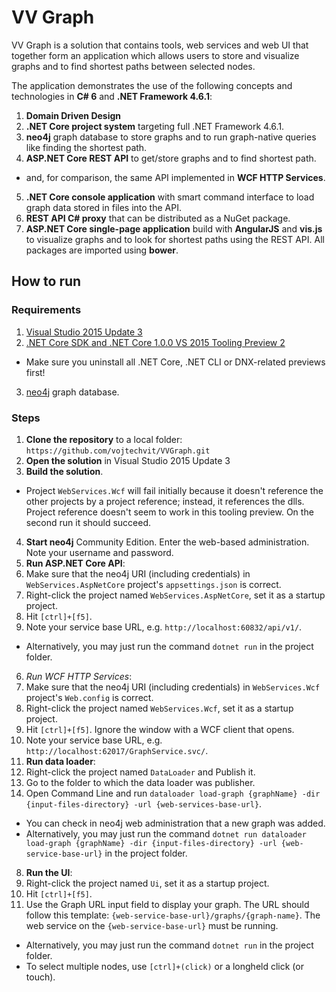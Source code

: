 # VV Graph

VV Graph is a solution that contains tools, web services and web UI that together form an application which allows users to store and visualize graphs and to find shortest paths between selected nodes.

The application demonstrates the use of the following concepts and technologies in **C# 6** and **.NET Framework 4.6.1**:

1. **Domain Driven Design**
2. **.NET Core project system** targeting full .NET Framework 4.6.1.
3. **neo4j** graph database to store graphs and to run graph-native queries like finding the shortest path.
4. **ASP.NET Core REST API** to get/store graphs and to find shortest path.
  - and, for comparison, the same API implemented in **WCF HTTP Services**.
5. **.NET Core console application** with smart command interface to load graph data stored in files into the API.
7. **REST API C# proxy** that can be distributed as a NuGet package.
8. **ASP.NET Core single-page application** build with **AngularJS** and **vis.js** to visualize graphs and to look for shortest paths using the REST API. All packages are imported using **bower**.

## How to run

### Requirements

1. [Visual Studio 2015 Update 3](https://go.microsoft.com/fwlink/?LinkId=691129)
2. [.NET Core SDK and .NET Core 1.0.0 VS 2015 Tooling Preview 2](https://www.microsoft.com/net/core#windows)
  - Make sure you uninstall all .NET Core, .NET CLI or DNX-related previews first!
3. [neo4j](https://neo4j.com/) graph database.

### Steps

1. **Clone the repository** to a local folder: `https://github.com/vojtechvit/VVGraph.git`
2. **Open the solution** in Visual Studio 2015 Update 3
3. **Build the solution**.
  - Project `WebServices.Wcf` will fail initially because it doesn't reference the other projects by a project reference; instead, it references the dlls. Project reference doesn't seem to work in this tooling preview. On the second run it should succeed.
4. **Start neo4j** Community Edition. Enter the web-based administration. Note your username and password.
5. **Run ASP.NET Core API**:
  1. Make sure that the neo4j URI (including credentials) in `WebServices.AspNetCore` project's `appsettings.json` is correct.
  2. Right-click the project named `WebServices.AspNetCore`, set it as a startup project.
  3. Hit `[ctrl]+[f5]`.
  4. Note your service base URL, e.g. `http://localhost:60832/api/v1/`.
  
  - Alternatively, you may just run the command `dotnet run` in the project folder.
6. _Run WCF HTTP Services_:
  1. Make sure that the neo4j URI (including credentials) in `WebServices.Wcf` project's `Web.config` is correct.
  2. Right-click the project named `WebServices.Wcf`, set it as a startup project.
  3. Hit `[ctrl]+[f5]`. Ignore the window with a WCF client that opens.
  4. Note your service base URL, e.g. `http://localhost:62017/GraphService.svc/`.
7. **Run data loader**:
  1. Right-click the project named `DataLoader` and Publish it.
  2. Go to the folder to which the data loader was publisher.
  3. Open Command Line and run `dataloader load-graph {graphName} -dir {input-files-directory} -url {web-services-base-url}`.
  
  - You can check in neo4j web administration that a new graph was added.
  - Alternatively, you may just run the command `dotnet run dataloader load-graph {graphName} -dir {input-files-directory} -url {web-service-base-url}` in the project folder.
8. **Run the UI**:
  1. Right-click the project named `Ui`, set it as a startup project.
  2. Hit `[ctrl]+[f5]`.
  3. Use the Graph URL input field to display your graph. The URL should follow this template: `{web-service-base-url}/graphs/{graph-name}`. The web service on the `{web-service-base-url}` must be running.
  
  - Alternatively, you may just run the command `dotnet run` in the project folder.
  - To select multiple nodes, use `[ctrl]+(click)` or a longheld click (or touch).
